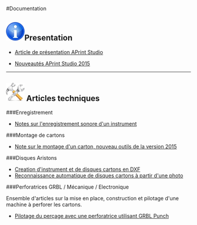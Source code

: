 #Documentation


## <img src="info.jpg" width=50 />Presentation

* [Article de présentation APrint Studio](2014_Presentation_APrint_Studio/Presentation.md)

* [Nouveautés APrint Studio 2015](articles/Nouvelles_Versions/2015/Whats_new_APrintStudio_2015.md)

---


## <img src="tools.jpg" width=50 /> Articles techniques

###Enregistrement

* [Notes sur l'enregistrement sonore d'un instrument](articles/CreationInstrument.md) 

###Montage de cartons

* [Note sur le montage d'un carton, nouveau outils de la version 2015](articles/Montage_Cartons/Montage_Cartons.md)

###Disques Aristons

* [Creation d'instrument et de disques cartons en DXF](articles/Disques/Creation_Instrument_Disques_Carton.md)
* [Reconnaissance automatique de disques cartons à partir d'une photo](articles/Reconnaissance_Cartons/RecognitionExtension.md)

###Perforatrices GRBL / Mécanique / Electronique

Ensemble d'articles sur la mise en place, construction et pilotage d'une machine à perforer les cartons.

* [Pilotage du perçage avec une perforatrice utilisant GRBL Punch](articles/Articles_Perforatrice/index_documents.md)

